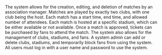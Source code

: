 The system allows for the creation, editing, and deletion of matches by an association manager.
Matches are played by exactly two clubs, with one club being the host.
Each match has a start time, end time, and allowed number of attendees.
Each match is hosted at a specific stadium, which can be either available or not available.
Once a match is approved, tickets can be purchased by fans to attend the match.
The system also allows for the management of clubs, stadiums, and fans.
A system admin can add or delete clubs, stadiums, and temporarily block fans from using the system.
All users must log in with a user name and password to use the system.
